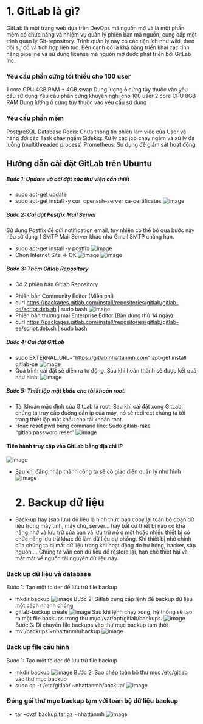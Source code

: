 # 1. GitLab là gì?
GitLab là một trang web dựa trên DevOps mã nguồn mở và là một phần mềm có chức năng và nhiệm vụ quản lý phiên bản mã nguồn, cung cấp một trình quản lý Git-repository. Trình quản lý này có các tiện ích như wiki, theo dõi sự cố và tích hợp liên tục. Bên cạnh đó là khả năng triển khai các tính năng pipeline và sử dụng license mã nguồn mở được phát triển bởi GitLab Inc.
### Yêu cầu phần cứng tối thiểu cho 100 user
  1 core CPU
  4GB RAM + 4GB swap
  Dung lượng ổ cứng tùy thuộc vào yêu cầu sử dụng
  Yêu cầu phần cứng khuyến nghị cho 100 user
  2 core CPU
  8GB RAM
  Dung lượng ổ cứng tùy thuộc vào yêu cầu sử dụng
### Yêu cầu phần mềm
  PostgreSQL Database
  Redis: Chưa thông tin phiên làm việc của User và hàng đợi các Task chạy ngầm
  Sidekiq: Xử lý các job chạy ngầm và xử lý đa luồng (multithreaded process)
  Prometheus: Sử dụng để giám sát hoạt động
## Hướng dẫn cài đặt GitLab trên Ubuntu
##### Bước 1: Update và cài đặt các thư viện cần thiết
- sudo apt-get update
- sudo apt-get install -y curl openssh-server ca-certificates
![image](https://user-images.githubusercontent.com/59860781/136916051-bd10d39b-eaa5-4375-8494-38b3a01ed61d.png)
##### Bước 2: Cài đặt Postfix Mail Server
Sử dụng Postfix để gửi notification email, tuy nhiên có thể bỏ qua bước này nếu sử dụng 1 SMTP Mail Server khác như Gmail SMTP chẳng hạn.
- sudo apt-get install -y postfix
![image](https://user-images.githubusercontent.com/59860781/136920377-cac4a769-fa87-4660-aa36-1e1666be85cc.png)
- Chọn Internet Site => OK
![image](https://user-images.githubusercontent.com/59860781/136916941-caa49be9-8033-497e-acee-c7c6c34210c2.png)
![image](https://user-images.githubusercontent.com/59860781/136918757-47b819b6-4fd3-4be1-b1bf-a44546f606db.png)
##### Bước 3: Thêm Gitlab Repository
 + Có 2 phiên bản Gitlab Repository
 - Phiên bản Community Editor (Miễn phí)
 - curl https://packages.gitlab.com/install/repositories/gitlab/gitlab-ce/script.deb.sh | sudo bash
![image](https://user-images.githubusercontent.com/59860781/136919756-a396708e-0110-4ee8-ba58-ff6cb0081b0f.png)
 - Phiên bản thương mại Enterprise Editor (Bản dùng thử 14 ngày)
 - curl https://packages.gitlab.com/install/repositories/gitlab/gitlab-ee/script.deb.sh | sudo bash
 ##### Bước 4: Cài đặt GitLab
 - sudo EXTERNAL_URL="https://gitlab.nhattanmh.com" apt-get install gitlab-ce
   ![image](https://user-images.githubusercontent.com/59860781/136921368-424c8d40-99ac-4f33-8f63-cb57ceacccb2.png)
 -  Quá trình cài đặt sẽ diễn ra tự động. Sau khi hoàn thành sẽ được kết quả như hình.
    ![image](https://user-images.githubusercontent.com/59860781/136937082-efea1f16-71a6-4a0f-af72-a9d405e30060.png)
 ##### Bước 5: Thiết lập mật khẩu cho tài khoản root.
- Tài khoản mặc định của GitLab là root. Sau khi cài đặt xong GitLab, chúng ta truy cập đường dẫn ip của máy, nó sẽ redirect chúng ta tới trang thiết lập mật khẩu cho tài khoản root.
 - Hoặc reset pwd bằng command line:
  Sudo gitlab-rake “gitlab:password:reset”
  ![image](https://user-images.githubusercontent.com/59860781/136922127-99c5c3b7-8653-4bc1-9834-e4298b156ecc.png)
 #### Tiến hành truy cập vào GitLab bằng địa chỉ IP 
![image](https://user-images.githubusercontent.com/59860781/136922426-a9238d2c-01e4-49f5-a301-c8233bdc0e4a.png)
- Sau khi đăng nhập thành công ta sẽ có giao diện quản lý như hình
![image](https://user-images.githubusercontent.com/59860781/136922490-5ac59503-9005-4bb8-bf90-ef2dd07ad2bf.png)

  # 2. Backup dữ liệu
- Back-up hay (sao lưu) dữ liệu là hình thức bạn copy lại toàn bộ đoạn dữ liệu trong máy tính, máy chủ, server… hay bất cứ thiết bị nào có khả năng nhớ và lưu trữ của bạn và lưu trữ nó ở một hoặc nhiều thiết bị có chức năng lưu trữ khác để làm dữ liệu dự phòng. Khi thiết bị nhớ chính của chúng ta bị mất dữ liệu trong khi hoạt động do hư hỏng, hacker, sập nguồn…. Chúng ta vẫn còn dữ liệu để restore lại, hạn chế thiệt hại và mất mát về nguồn tài nguyên dữ liệu này.
### Back up dữ liệu và database
Bước 1: Tạo một folder để lưu trữ file backup
  - mkdir backup
  ![image](https://user-images.githubusercontent.com/59860781/137115796-1bb87a26-5090-4433-93aa-7bea62a21e3f.png)
  Bước 2: Gitlab cung cấp lệnh để backup dữ liệu một cách nhanh chóng
  - gitlab-backup create
![image](https://user-images.githubusercontent.com/59860781/137116845-d6052e6c-5307-4f04-8517-7d6087310a2d.png)
Sau khi lệnh chạy xong, hệ thống sẽ tạo ra một file backups trong thư mục /var/opt/gitlab/backups.
![image](https://user-images.githubusercontent.com/59860781/137116926-b02696d9-15d1-4bc7-99f1-9288664bfe78.png)
Bước 3: Di chuyển file backups vào thư mục backup tạm thời
- mv /backups ~nhattanmh/backup
![image](https://user-images.githubusercontent.com/59860781/137117234-cbe8407e-8cfe-42bf-b3b3-a175f6537e45.png)
### Back up file cấu hình
Bước 1: Tạo một folder để lưu trữ file backup
- mkdir backup
![image](https://user-images.githubusercontent.com/59860781/137115796-1bb87a26-5090-4433-93aa-7bea62a21e3f.png)
Bước 2: Sao chép toàn bộ thư mục /etc/gitlab vào thư mục backup
- sudo cp -r /etc/gitlab/ ~nhattanmh/backup/
![image](https://user-images.githubusercontent.com/59860781/137118430-6020e8c1-6d84-485b-a479-12bd0f3f5366.png)
### Đóng gói thư mục backup tạm với toàn bộ dữ liệu backup
- tar -cvzf backup.tar.gz ~nhattanmh
![image](https://user-images.githubusercontent.com/59860781/137118939-49756e63-10d9-4e35-95dc-4216ec42bce9.png)


  



